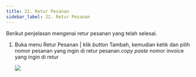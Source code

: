 ```yaml
---
title: 22. Retur Pesanan
sidebar_label: 22. Retur Pesanan
---
```

Berikut penjelasan mengenai retur pesanan yang telah selesai. 

1. B﻿uka menu Retur Pesanan | klik *button* Tambah, kemudian ketik dan pilih nomor pesanan yang ingin di retur pesanan.*copy paste* nomor invoice yang ingin di retur

   ![](/img/22.-retur-pesanan.png)